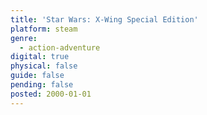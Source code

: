 ```yaml
---
title: 'Star Wars: X-Wing Special Edition'
platform: steam
genre:
  - action-adventure
digital: true
physical: false
guide: false
pending: false
posted: 2000-01-01
---
```

